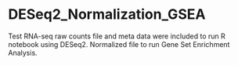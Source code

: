 # DESeq2_Normalization_GSEA
Test RNA-seq raw counts file and meta data were included to run R notebook using DESeq2. Normalized file to run Gene Set Enrichment Analysis.
